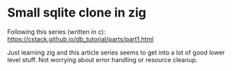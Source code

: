 # Small sqlite clone in zig

Following this series (written in c):
https://cstack.github.io/db_tutorial/parts/part1.html

Just learning zig and this article series seems to get into a lot of good lower
level stuff. Not worrying about error handling or resource cleanup.
